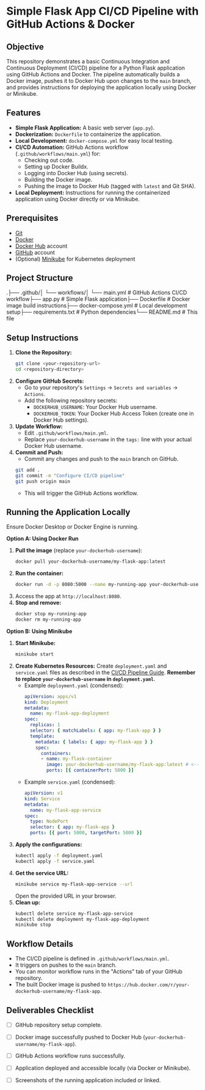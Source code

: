 # Simple Flask App CI/CD Pipeline with GitHub Actions & Docker

## Objective

This repository demonstrates a basic Continuous Integration and Continuous Deployment (CI/CD) pipeline for a Python Flask application using GitHub Actions and Docker. The pipeline automatically builds a Docker image, pushes it to Docker Hub upon changes to the `main` branch, and provides instructions for deploying the application locally using Docker or Minikube.

## Features

* **Simple Flask Application:** A basic web server (`app.py`).
* **Dockerization:** `Dockerfile` to containerize the application.
* **Local Development:** `docker-compose.yml` for easy local testing.
* **CI/CD Automation:** GitHub Actions workflow (`.github/workflows/main.yml`) for:
    * Checking out code.
    * Setting up Docker Buildx.
    * Logging into Docker Hub (using secrets).
    * Building the Docker image.
    * Pushing the image to Docker Hub (tagged with `latest` and Git SHA).
* **Local Deployment:** Instructions for running the containerized application using Docker directly or via Minikube.

## Prerequisites

* [Git](https://git-scm.com/)
* [Docker](https://www.docker.com/get-started)
* [Docker Hub](https://hub.docker.com/) account
* [GitHub](https://github.com/) account
* (Optional) [Minikube](https://minikube.sigs.k8s.io/docs/start/) for Kubernetes deployment

## Project Structure

.├── .github/│   └── workflows/│       └── main.yml      # GitHub Actions CI/CD workflow├── app.py                # Simple Flask application├── Dockerfile            # Docker image build instructions├── docker-compose.yml    # Local development setup├── requirements.txt      # Python dependencies└── README.md             # This file
## Setup Instructions

1.  **Clone the Repository:**
    ```bash
    git clone <your-repository-url>
    cd <repository-directory>
    ```
2.  **Configure GitHub Secrets:**
    * Go to your repository's `Settings` -> `Secrets and variables` -> `Actions`.
    * Add the following repository secrets:
        * `DOCKERHUB_USERNAME`: Your Docker Hub username.
        * `DOCKERHUB_TOKEN`: Your Docker Hub Access Token (create one in Docker Hub settings).
3.  **Update Workflow:**
    * Edit `.github/workflows/main.yml`.
    * Replace `your-dockerhub-username` in the `tags:` line with your actual Docker Hub username.
4.  **Commit and Push:**
    * Commit any changes and push to the `main` branch on GitHub.
    ```bash
    git add .
    git commit -m "Configure CI/CD pipeline"
    git push origin main
    ```
    * This will trigger the GitHub Actions workflow.

## Running the Application Locally

Ensure Docker Desktop or Docker Engine is running.

**Option A: Using Docker Run**

1.  **Pull the image** (replace `your-dockerhub-username`):
    ```bash
    docker pull your-dockerhub-username/my-flask-app:latest
    ```
2.  **Run the container:**
    ```bash
    docker run -d -p 8080:5000 --name my-running-app your-dockerhub-username/my-flask-app:latest
    ```
3.  Access the app at `http://localhost:8080`.
4.  **Stop and remove:**
    ```bash
    docker stop my-running-app
    docker rm my-running-app
    ```

**Option B: Using Minikube**

1.  **Start Minikube:**
    ```bash
    minikube start
    ```
2.  **Create Kubernetes Resources:** Create `deployment.yaml` and `service.yaml` files as described in the [CI/CD Pipeline Guide](link-to-guide-or-keep-inline-if-preferred). **Remember to replace `your-dockerhub-username` in `deployment.yaml`**.
    * Example `deployment.yaml` (condensed):
        ```yaml
        apiVersion: apps/v1
        kind: Deployment
        metadata:
          name: my-flask-app-deployment
        spec:
          replicas: 1
          selector: { matchLabels: { app: my-flask-app } }
          template:
            metadata: { labels: { app: my-flask-app } }
            spec:
              containers:
              - name: my-flask-container
                image: your-dockerhub-username/my-flask-app:latest # <-- UPDATE THIS
                ports: [{ containerPort: 5000 }]
        ```
    * Example `service.yaml` (condensed):
        ```yaml
        apiVersion: v1
        kind: Service
        metadata:
          name: my-flask-app-service
        spec:
          type: NodePort
          selector: { app: my-flask-app }
          ports: [{ port: 5000, targetPort: 5000 }]
        ```
3.  **Apply the configurations:**
    ```bash
    kubectl apply -f deployment.yaml
    kubectl apply -f service.yaml
    ```
4.  **Get the service URL:**
    ```bash
    minikube service my-flask-app-service --url
    ```
    Open the provided URL in your browser.
5.  **Clean up:**
    ```bash
    kubectl delete service my-flask-app-service
    kubectl delete deployment my-flask-app-deployment
    minikube stop
    ```

## Workflow Details

* The CI/CD pipeline is defined in `.github/workflows/main.yml`.
* It triggers on pushes to the `main` branch.
* You can monitor workflow runs in the "Actions" tab of your GitHub repository.
* The built Docker image is pushed to `https://hub.docker.com/r/your-dockerhub-username/my-flask-app`.

## Deliverables Checklist

* [ ] GitHub repository setup complete.
* [ ] Docker image successfully pushed to Docker Hub (`your-dockerhub-username/my-flask-app`).
* [ ] GitHub Actions workflow runs successfully.
* [ ] Application deployed and accessible locally (via Docker or Minikube).
* [ ] Screenshots of the running application included or linked.

